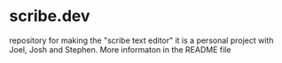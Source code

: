 # scribe.dev
repository for making the "scribe text editor" it is a personal project with Joel, Josh and Stephen. More informaton in the README file
